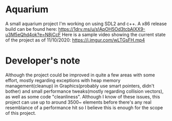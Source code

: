 # Aquarium
A small aquarium project I'm working on using SDL2 and c++. A x86 release build can be found here: https://1drv.ms/u/s!ApOH5Od3tcbAlXX9-u3M5eQhd4ok?e=N8jCcF
Here is a sample video showing the current state of the project as of 11/10/2020: https://i.imgur.com/wLTGsFH.mp4

# Developer's note
Although the project could be improved in quite a few areas with some effort, mostly regarding exceptions with heap memory management(cleanup) in Graphics(probably use smart pointers, didn't bother) and small performance tweaks(mostly regarding collision vectors), as well as some code "cleanliness". Although I know of these issues, this project can use up to around 3500~ elements before there's any real resemblance of a performance hit so I believe this is enough for the scope of this project.

